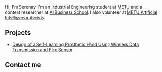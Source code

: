 Hi, I'm Serenay. I'm an Industrial Engineering student at [METU](https://www.metu.edu.tr/) and a content researcher at [AI Business School](https://aibusinessschool.com/). I also volunteer at [METU Artificial Intelligence Society](https://odtuyzt.github.io/#).

## Projects
- [Design of a Self-Learning Prosthetic Hand Using Wireless Data Transmission and Flex Sensor](projects/prosthetichand.md)

## Contact me
